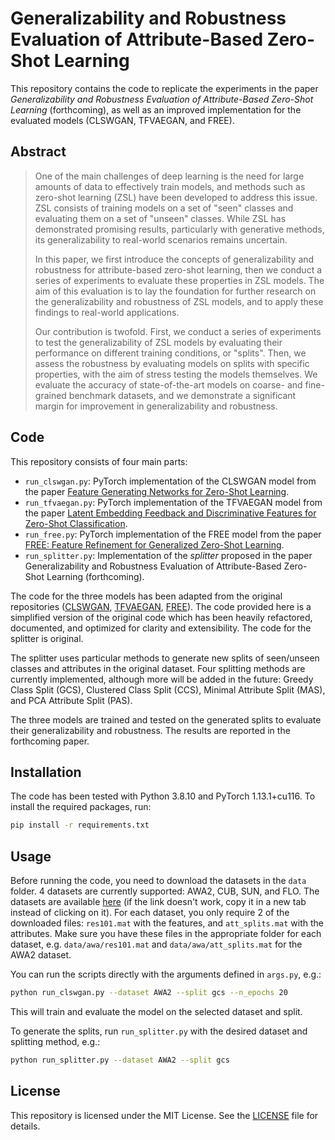 # Generalizability and Robustness Evaluation of Attribute-Based Zero-Shot Learning

This repository contains the code to replicate the experiments in the paper *Generalizability and Robustness Evaluation of Attribute-Based Zero-Shot Learning* (forthcoming), as well as an improved implementation for the evaluated models (CLSWGAN, TFVAEGAN, and FREE).

## Abstract

> One of the main challenges of deep learning is the need for large amounts of data to effectively train models, and methods such as zero-shot learning (ZSL) have been developed to address this issue. ZSL consists of training models on a set of "seen" classes and evaluating them on a set of "unseen" classes. While ZSL has demonstrated promising results, particularly with generative methods, its generalizability to real-world scenarios remains uncertain.
> 
> In this paper, we first introduce the concepts of generalizability and robustness for attribute-based zero-shot learning, then we conduct a series of experiments to evaluate these properties in ZSL models. The aim of this evaluation is to lay the foundation for further research on the generalizability and robustness of ZSL models, and to apply these findings to real-world applications.
> 
> Our contribution is twofold. First, we conduct a series of experiments to test the generalizability of ZSL models by evaluating their performance on different training conditions, or "splits". Then, we assess the robustness by evaluating models on splits with specific properties, with the aim of stress testing the models themselves. We evaluate the accuracy of state-of-the-art models on coarse- and fine-grained benchmark datasets, and we demonstrate a significant margin for improvement in generalizability and robustness.

## Code

This repository consists of four main parts:

- `run_clswgan.py`: PyTorch implementation of the CLSWGAN model from the paper [Feature Generating Networks for Zero-Shot Learning](https://arxiv.org/abs/1712.00981).
- `run_tfvaegan.py`: PyTorch implementation of the TFVAEGAN model from the paper [Latent Embedding Feedback and Discriminative Features for Zero-Shot Classification](https://www.ecva.net/papers/eccv_2020/papers_ECCV/papers/123670477.pdf).
- `run_free.py`: PyTorch implementation of the FREE model from the paper [FREE: Feature Refinement for Generalized Zero-Shot Learning](https://arxiv.org/abs/2107.13807).
- `run_splitter.py`: Implementation of the *splitter* proposed in the paper Generalizability and Robustness Evaluation of Attribute-Based Zero-Shot Learning (forthcoming).

The code for the three models has been adapted from the original repositories ([CLSWGAN](https://www.mpi-inf.mpg.de/departments/computer-vision-and-machine-learning/research/zero-shot-learning/feature-generating-networks-for-zero-shot-learning/), [TFVAEGAN](https://github.com/akshitac8/tfvaegan), [FREE](https://github.com/shiming-chen/FREE)). The code provided here is a simplified version of the original code which has been heavily refactored, documented, and optimized for clarity and extensibility. The code for the splitter is original.

The splitter uses particular methods to generate new splits of seen/unseen classes and attributes in the original dataset. Four splitting methods are currently implemented, although more will be added in the future: Greedy Class Split (GCS), Clustered Class Split (CCS), Minimal Attribute Split (MAS), and PCA Attribute Split (PAS).

The three models are trained and tested on the generated splits to evaluate their generalizability and robustness. The results are reported in the forthcoming paper.

## Installation

The code has been tested with Python 3.8.10 and PyTorch 1.13.1+cu116. To install the required packages, run:

```bash
pip install -r requirements.txt
```

## Usage

Before running the code, you need to download the datasets in the `data` folder. 4 datasets are currently supported: AWA2, CUB, SUN, and FLO. The datasets are available [here](http://datasets.d2.mpi-inf.mpg.de/xian/xlsa17.zip) (if the link doesn't work, copy it in a new tab instead of clicking on it). For each dataset, you only require 2 of the downloaded files: `res101.mat` with the features, and `att_splits.mat` with the attributes. Make sure you have these files in the appropriate folder for each dataset, e.g. `data/awa/res101.mat` and `data/awa/att_splits.mat` for the AWA2 dataset.

You can run the scripts directly with the arguments defined in `args.py`, e.g.:

```bash
python run_clswgan.py --dataset AWA2 --split gcs --n_epochs 20
```

This will train and evaluate the model on the selected dataset and split.

To generate the splits, run `run_splitter.py` with the desired dataset and splitting method, e.g.:

```bash
python run_splitter.py --dataset AWA2 --split gcs
```

## License

This repository is licensed under the MIT License. See the [LICENSE](LICENSE) file for details.
